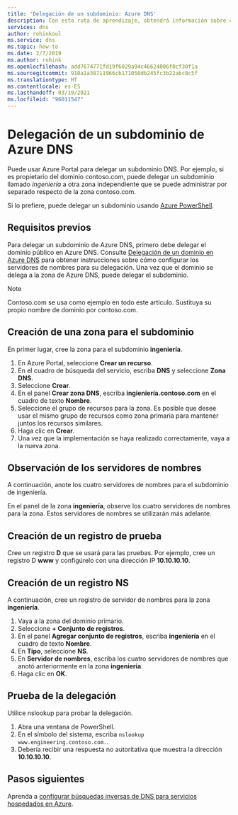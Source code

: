 ```yaml
---
title: 'Delegación de un subdominio: Azure DNS'
description: Con esta ruta de aprendizaje, obtendrá información sobre cómo delegar un subdominio de Azure DNS.
services: dns
author: rohinkoul
ms.service: dns
ms.topic: how-to
ms.date: 2/7/2019
ms.author: rohink
ms.openlocfilehash: add7674771fd19f6029a94c46624006f0cf30f1a
ms.sourcegitcommit: 910a1a38711966cb171050db245fc3b22abc8c5f
ms.translationtype: HT
ms.contentlocale: es-ES
ms.lasthandoff: 03/19/2021
ms.locfileid: "96011547"
---
```

# <a name="delegate-an-azure-dns-subdomain"></a>Delegación de un subdominio de Azure DNS

Puede usar Azure Portal para delegar un subdominio DNS. Por ejemplo, si es propietario del dominio contoso.com, puede delegar un subdominio llamado *ingeniería* a otra zona independiente que se puede administrar por separado respecto de la zona contoso.com.

Si lo prefiere, puede delegar un subdominio usando [Azure PowerShell](delegate-subdomain-ps.md).

## <a name="prerequisites"></a>Requisitos previos

Para delegar un subdominio de Azure DNS, primero debe delegar el dominio público en Azure DNS. Consulte [Delegación de un dominio en Azure DNS](./dns-delegate-domain-azure-dns.md) para obtener instrucciones sobre cómo configurar los servidores de nombres para su delegación. Una vez que el dominio se delega a la zona de Azure DNS, puede delegar el subdominio.

> [!NOTE]
> Contoso.com se usa como ejemplo en todo este artículo. Sustituya su propio nombre de dominio por contoso.com.

## <a name="create-a-zone-for-your-subdomain"></a>Creación de una zona para el subdominio

En primer lugar, cree la zona para el subdominio **ingeniería**.

1. En Azure Portal, seleccione **Crear un recurso**.
2. En el cuadro de búsqueda del servicio, escriba **DNS** y seleccione **Zona DNS**.
3. Seleccione **Crear**.
4. En el panel **Crear zona DNS**, escriba **ingieniería.contoso.com** en el cuadro de texto **Nombre**.
5. Seleccione el grupo de recursos para la zona. Es posible que desee usar el mismo grupo de recursos como zona primaria para mantener juntos los recursos similares.
6. Haga clic en **Crear**.
7. Una vez que la implementación se haya realizado correctamente, vaya a la nueva zona.

## <a name="note-the-name-servers"></a>Observación de los servidores de nombres

A continuación, anote los cuatro servidores de nombres para el subdominio de ingeniería.

En el panel de la zona **ingeniería**, observe los cuatro servidores de nombres para la zona. Estos servidores de nombres se utilizarán más adelante.

## <a name="create-a-test-record"></a>Creación de un registro de prueba

Cree un registro **D** que se usará para las pruebas. Por ejemplo, cree un registro D **www** y configúrelo con una dirección IP **10.10.10.10**.

## <a name="create-an-ns-record"></a>Creación de un registro NS

A continuación, cree un registro de servidor de nombres para la zona **ingeniería**.

1. Vaya a la zona del dominio primario.
2. Seleccione **+ Conjunto de registros**.
3. En el panel **Agregar conjunto de registros**, escriba **ingeniería** en el cuadro de texto **Nombre**.
4. En **Tipo**, seleccione **NS**.
5. En **Servidor de nombres**, escriba los cuatro servidores de nombres que anotó anteriormente en la zona **ingeniería**.
6. Haga clic en **OK**.

## <a name="test-the-delegation"></a>Prueba de la delegación

Utilice nslookup para probar la delegación.

1. Abra una ventana de PowerShell.
2. En el símbolo del sistema, escriba `nslookup www.engineering.contoso.com.`.
3. Debería recibir una respuesta no autoritativa que muestra la dirección **10.10.10.10**.

## <a name="next-steps"></a>Pasos siguientes

Aprenda a [configurar búsquedas inversas de DNS para servicios hospedados en Azure](dns-reverse-dns-for-azure-services.md).